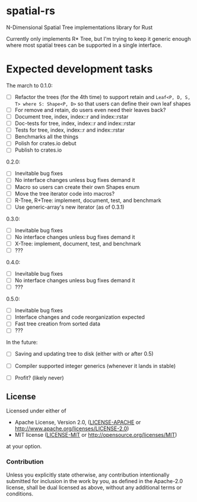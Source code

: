 # spatial-rs
N-Dimensional Spatial Tree implementations library for Rust

Currently only implements R* Tree, but I'm trying to keep it generic enough where most spatial trees can be supported in a single interface.

# Expected development tasks

The march to 0.1.0: 
- [ ] Refactor the trees (for the 4th time) to support retain and ```Leaf<P, D, S, T> where S: Shape<P, D>``` so that users can define their own leaf shapes
- [ ] For remove and retain, do users even need their leaves back?
- [ ] Document tree, index, index::r and index::rstar
- [ ] Doc-tests for tree, index, index::r and index::rstar
- [ ] Tests for tree, index, index::r and index::rstar
- [ ] Benchmarks all the things
- [ ] Polish for crates.io debut
- [ ] Publish to crates.io

0.2.0:
- [ ] Inevitable bug fixes
- [ ] No interface changes unless bug fixes demand it
- [ ] Macro so users can create their own Shapes enum
- [ ] Move the tree iterator code into macros?
- [ ] R-Tree, R+Tree: implement, document, test, and benchmark
- [ ] Use generic-array's new iterator (as of 0.3.1)

0.3.0:
- [ ] Inevitable bug fixes
- [ ] No interface changes unless bug fixes demand it
- [ ] X-Tree: implement, document, test, and benchmark
- [ ] ???

0.4.0:
- [ ] Inevitable bug fixes
- [ ] No interface changes unless bug fixes demand it
- [ ] ???

0.5.0:
- [ ] Inevitable bug fixes
- [ ] Interface changes and code reorganization expected
- [ ] Fast tree creation from sorted data
- [ ] ???

In the future:
- [ ] Saving and updating tree to disk (either with or after 0.5)
- [ ] Compiler supported integer generics (whenever it lands in stable)
- [ ] Profit? (likely never)


## License

Licensed under either of

 * Apache License, Version 2.0, ([LICENSE-APACHE](LICENSE-APACHE) or http://www.apache.org/licenses/LICENSE-2.0)
 * MIT license ([LICENSE-MIT](LICENSE-MIT) or http://opensource.org/licenses/MIT)

at your option.

### Contribution

Unless you explicitly state otherwise, any contribution intentionally submitted
for inclusion in the work by you, as defined in the Apache-2.0 license, shall be dual licensed as above, without any
additional terms or conditions.
